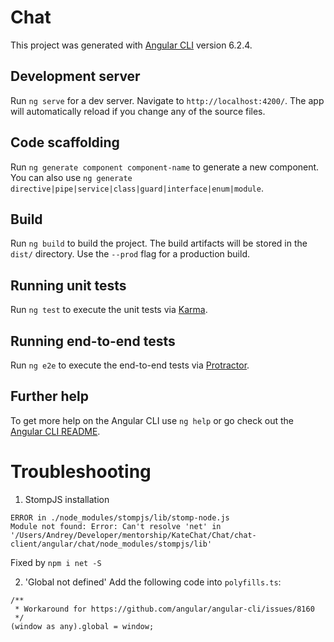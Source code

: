 # Chat

This project was generated with [Angular CLI](https://github.com/angular/angular-cli) version 6.2.4.

## Development server

Run `ng serve` for a dev server. Navigate to `http://localhost:4200/`. The app will automatically reload if you change any of the source files.

## Code scaffolding

Run `ng generate component component-name` to generate a new component. You can also use `ng generate directive|pipe|service|class|guard|interface|enum|module`.

## Build

Run `ng build` to build the project. The build artifacts will be stored in the `dist/` directory. Use the `--prod` flag for a production build.

## Running unit tests

Run `ng test` to execute the unit tests via [Karma](https://karma-runner.github.io).

## Running end-to-end tests

Run `ng e2e` to execute the end-to-end tests via [Protractor](http://www.protractortest.org/).

## Further help

To get more help on the Angular CLI use `ng help` or go check out the [Angular CLI README](https://github.com/angular/angular-cli/blob/master/README.md).

# Troubleshooting

1. StompJS installation
```
ERROR in ./node_modules/stompjs/lib/stomp-node.js
Module not found: Error: Can't resolve 'net' in '/Users/Andrey/Developer/mentorship/KateChat/Chat/chat-client/angular/chat/node_modules/stompjs/lib'
```
Fixed by `npm i net -S`

2. 'Global not defined'
Add the following code into `polyfills.ts`:
```
/**
 * Workaround for https://github.com/angular/angular-cli/issues/8160
 */
(window as any).global = window; 
```